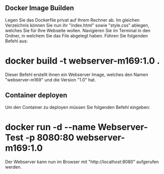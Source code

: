 ## Docker Image Builden
Legen Sie das Dockerfile privat auf Ihrem Rechner ab.
Im gleichen Verzeichnis können Sie nun ihr "index.html" sowie "style.css" ablegen, welches Sie für Ihre Webseite wollen.
Navigieren Sie im Terminal in den Ordner, in welchem Sie das File abgelegt haben.
Führen Sie folgenden Befehl aus:

# docker build -t webserver-m169:1.0 .

Dieser Befehl erstellt ihnen ein Webserver Image, welches den Namen "webserver-m169" und die Version "1.0" hat.

## Container deployen
Um den Container zu deployen müssen Sie folgenden Befehl eingeben:

# docker run -d --name Webserver-Test -p 8080:80 webserver-m169:1.0

Der Webserver kann nun im Browser mit "http://localhost:8080" aufgerufen werden.

